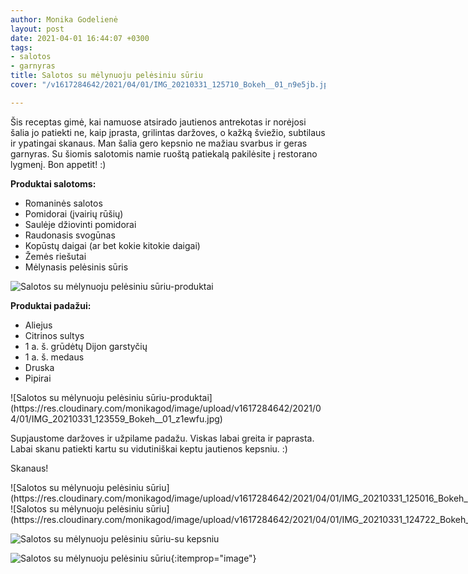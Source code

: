 ```yaml
---
author: Monika Godelienė
layout: post
date: 2021-04-01 16:44:07 +0300
tags:
- salotos
- garnyras
title: Salotos su mėlynuoju pelėsiniu sūriu
cover: "/v1617284642/2021/04/01/IMG_20210331_125710_Bokeh__01_n9e5jb.jpg"

---
```

Šis receptas gimė, kai namuose atsirado jautienos antrekotas ir norėjosi šalia jo patiekti ne, kaip įprasta, grilintas daržoves, o kažką šviežio, subtilaus ir ypatingai skanaus. Man šalia gero kepsnio ne mažiau svarbus ir geras garnyras. Su šiomis salotomis namie ruoštą patiekalą pakilėsite į restorano lygmenį. Bon appetit! :)

**Produktai salotoms:**

* <span itemprop="recipeIngredient">Romaninės salotos</span>
* <span itemprop="recipeIngredient">Pomidorai (įvairių rūšių)</span>
* <span itemprop="recipeIngredient">Saulėje džiovinti pomidorai</span>
* <span itemprop="recipeIngredient">Raudonasis svogūnas</span>
* <span itemprop="recipeIngredient">Kopūstų daigai (ar bet kokie kitokie daigai)</span>
* <span itemprop="recipeIngredient">Žemės riešutai</span>
* <span itemprop="recipeIngredient">Mėlynasis pelėsinis sūris</span>

![Salotos su mėlynuoju pelėsiniu sūriu-produktai](https://res.cloudinary.com/monikagod/image/upload/v1617284617/2021/04/01/IMG_20210331_123221_Bokeh__01_bpodiu.jpg)

**Produktai padažui:**

* <span itemprop="recipeIngredient">Aliejus</span>
* <span itemprop="recipeIngredient">Citrinos sultys</span>
* <span itemprop="recipeIngredient">1 a. š. grūdėtų Dijon garstyčių</span>
* <span itemprop="recipeIngredient">1 a. š. medaus</span>
* <span itemprop="recipeIngredient">Druska</span>
* <span itemprop="recipeIngredient">Pipirai</span>

<div itemprop="recipeInstructions" markdown="1">
![Salotos su mėlynuoju pelėsiniu sūriu-produktai](https://res.cloudinary.com/monikagod/image/upload/v1617284642/2021/04/01/IMG_20210331_123559_Bokeh__01_z1ewfu.jpg)

Supjaustome daržoves ir užpilame padažu. Viskas labai greita ir paprasta. Labai skanu patiekti kartu su vidutiniškai keptu jautienos kepsniu. :)
</div>

Skanaus!

<div class="row">
<div class="six columns" markdown="1">
![Salotos su mėlynuoju pelėsiniu sūriu](https://res.cloudinary.com/monikagod/image/upload/v1617284642/2021/04/01/IMG_20210331_125016_Bokeh__01_ck0qto.jpg)
</div>
<div class="six columns" markdown="1">
![Salotos su mėlynuoju pelėsiniu sūriu](https://res.cloudinary.com/monikagod/image/upload/v1617284642/2021/04/01/IMG_20210331_124722_Bokeh__01_myjkz4.jpg)
</div>
</div>

![Salotos su mėlynuoju pelėsiniu sūriu-su kepsniu](https://res.cloudinary.com/monikagod/image/upload/v1617286096/2021/04/01/IMG_20210330_191138_Bokeh__02_zwnejs.jpg)

![Salotos su mėlynuoju pelėsiniu sūriu](https://res.cloudinary.com/monikagod/image/upload/v1617284642/2021/04/01/IMG_20210331_125710_Bokeh__01_n9e5jb.jpg){:itemprop="image"}